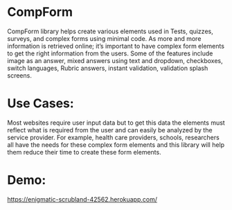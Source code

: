 # CompForm

CompForm library helps create various elements used in Tests, quizzes, surveys, and complex forms using minimal code. As more and more information is retrieved online; it’s important to have complex form elements to get the right information from the users. Some of the features include image as an answer, mixed answers using text and dropdown, checkboxes, switch languages, Rubric answers, instant validation, validation splash screens.
# Use Cases:
Most websites require user input data but to get this data the elements must reflect what is required from the user and can easily be analyzed by the service provider. For example, health care providers, schools, researchers all have the needs for these complex form elements and this library will help them reduce their time to create these form elements.

# Demo:
https://enigmatic-scrubland-42562.herokuapp.com/
